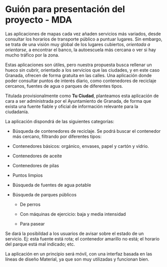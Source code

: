 # Guión para presentación del proyecto - MDA

Las aplicaciones de mapas cada vez añaden servicios más variados, desde consultar los horarios de transporte público a puntuar lugares. Sin embargo, se trata de una visión muy global de los lugares cubiertos, *orientada a orientarse*, a encontrar el banco, la autoescuela más cercana o ver si hay mucho tráfico por la zona. 

Estas aplicaciones son útiles, pero nuestra propuesta busca rellenar un hueco sin cubrir, orientado a los servicios que las ciudades, y en este caso Granada, ofrecen de forma gratuita en las calles. Una aplicación donde poder consultar puntos de interés diario, como contenedores de reciclaje cercanos, fuentes de agua o parques de diferentes tipos. 

Titulada provisionalmente como **Tu Ciudad**, planteamos esta aplicación de cara a ser administrada por el Ayuntamiento de Granada, de forma que exista una fuente fiable y oficial de información relevante para la ciudadanía. 

La aplicación dispondrá de las siguientes categorías:

-  Búsqueda de contenedores de reciclaje. Se podrá buscar el contenedor más cercano, filtrando por diferentes tipos:

  - Contenedores básicos: orgánico, envases, papel y cartón y vidrio.

  - Contenedores de aceite 

  - Contenedores de pilas

  - Puntos limpios

- Búsqueda de fuentes de agua potable

- Búsqueda de parques públicos

  - De perros

  - Con máquinas de ejercicio: baja y media intensidad

  - Para pasear

Se dará la posibildad a los usuarios de avisar sobre el estado de un servicio. Ej: esta fuente está rota; el contenedor amarillo no está; el horario del parque está mal indicado; etc.

La aplicación en un principio será móvil, con una interfaz basada en las líneas de diseño Material, ya que son muy utilizadas y funcionan bien.

​    

